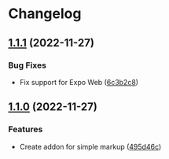 # Changelog

## [1.1.1](https://github.com/larsmunkholm/biblo/compare/addon-simple-markup-v1.1.0...addon-simple-markup-v1.1.1) (2022-11-27)


### Bug Fixes

* Fix support for Expo Web ([6c3b2c8](https://github.com/larsmunkholm/biblo/commit/6c3b2c8acf120a4bb0eb20a8c562ad6ef245d00d))

## [1.1.0](https://github.com/larsmunkholm/biblo/compare/addon-simple-markup-v1.0.0...addon-simple-markup-v1.1.0) (2022-11-27)


### Features

* Create addon for simple markup ([495d46c](https://github.com/larsmunkholm/biblo/commit/495d46ce5ffe21cb97b47a7e3a06ca795e809898))
